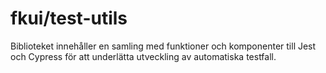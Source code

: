 # fkui/test-utils

Biblioteket innehåller en samling med funktioner och komponenter till Jest och Cypress för att underlätta utveckling av automatiska testfall.
